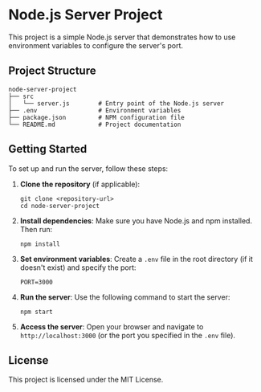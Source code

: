 # Node.js Server Project

This project is a simple Node.js server that demonstrates how to use environment variables to configure the server's port.

## Project Structure

```
node-server-project
├── src
│   └── server.js        # Entry point of the Node.js server
├── .env                 # Environment variables
├── package.json         # NPM configuration file
└── README.md            # Project documentation
```

## Getting Started

To set up and run the server, follow these steps:

1. **Clone the repository** (if applicable):
   ```
   git clone <repository-url>
   cd node-server-project
   ```

2. **Install dependencies**:
   Make sure you have Node.js and npm installed. Then run:
   ```
   npm install
   ```

3. **Set environment variables**:
   Create a `.env` file in the root directory (if it doesn't exist) and specify the port:
   ```
   PORT=3000
   ```

4. **Run the server**:
   Use the following command to start the server:
   ```
   npm start
   ```

5. **Access the server**:
   Open your browser and navigate to `http://localhost:3000` (or the port you specified in the `.env` file).

## License

This project is licensed under the MIT License.